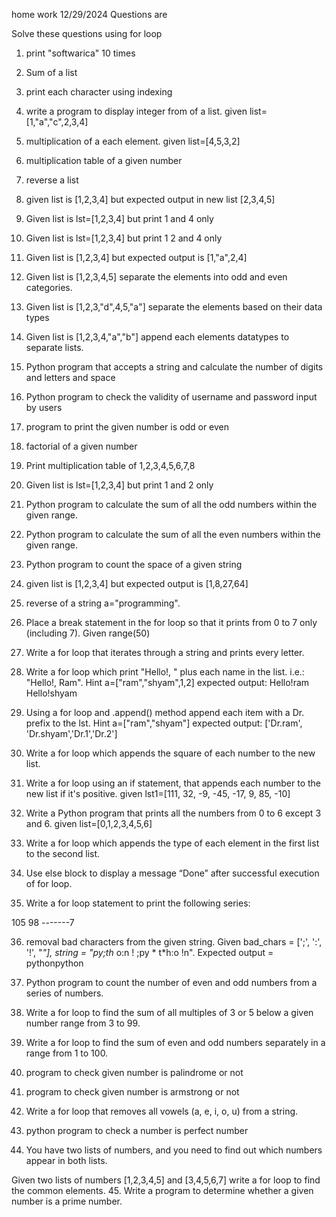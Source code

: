 home work  12/29/2024
Questions are 

Solve these questions using for loop

1. print "softwarica" 10 times 

2. Sum of a list 

3. print each character using indexing

4. write a program to display integer from of a list. given list=[1,"a","c",2,3,4]

5. multiplication of a each element. given list=[4,5,3,2]

6. multiplication table of a given number

7. reverse a list

8.  given list is [1,2,3,4] but expected output in new list [2,3,4,5]

9. Given list is lst=[1,2,3,4] but print 1 and 4 only 

10. Given list is lst=[1,2,3,4] but print 1 2 and 4 only 

11. Given list is [1,2,3,4] but expected output is [1,"a",2,4]

12. Given list is [1,2,3,4,5] separate the elements into odd and even categories.

13. Given list is [1,2,3,"d",4,5,"a"] separate the elements based on their data types

14. Given list is [1,2,3,4,"a","b"] append each elements datatypes to separate lists.

15. Python program that accepts a string and calculate the number of digits and letters and space

16. Python program to check the validity of username and password input by users

17. program to print the given number is odd or even

18. factorial of a given number

19. Print multiplication table of  1,2,3,4,5,6,7,8 

20. Given list is lst=[1,2,3,4] but print 1 and 2 only

21. Python program to calculate the sum of all the odd numbers within the given range.

22. Python program to calculate the sum of all the even numbers within the given range.

23. Python program to count the space of a given string

24. given list is [1,2,3,4] but expected output is [1,8,27,64]

25. reverse of a string a="programming". 

26. Place a break statement in the for loop so that it prints from 0 to 7 only (including 7). Given range(50)

27. Write a for loop that iterates through a string and prints every letter.

28. Write a for loop which print "Hello!, " plus each name in the list. i.e.: "Hello!, Ram". Hint a=["ram","shyam",1,2] expected output:  Hello!ram Hello!shyam

29. Using a for loop and .append() method append each item with a Dr. prefix to the lst. Hint a=["ram","shyam"] expected output:  ['Dr.ram', 'Dr.shyam','Dr.1','Dr.2']

30. Write a for loop which appends the square of each number to the new list.

31. Write a for loop using an if statement, that appends each number to the new list if it's positive. given lst1=[111, 32, -9, -45, -17, 9, 85, -10]

32. Write a Python program that prints all the numbers from 0 to 6 except 3 and 6. given list=[0,1,2,3,4,5,6]

33. Write a for loop which appends the type of each element in the first list to the second list.

34. Use else block to display a message “Done” after successful execution of for loop.

35. Write a for loop statement to print the following series: 

105 98 -------7

36. removal bad characters from the given string. Given bad_chars = [';', ':', '!', "*"], string = "py;th* o:n ! ;py * t*h:o !n".  Expected output = pythonpython

37. Python program to count the number of even and odd numbers from a series of numbers.  

38. Write a for loop to find the sum of all multiples of 3 or 5 below a given number range from 3 to 99.

39. Write a for loop to find the sum of even and odd numbers separately in a range from 1 to 100.

40. program to check given number is palindrome or not

41. program to check given number is armstrong or not

42. Write a for loop that removes all vowels (a, e, i, o, u) from a string.

43. python program to check a number is perfect number

44. You have two lists of numbers, and you need to find out which numbers appear in both lists.

Given two lists of numbers [1,2,3,4,5] and [3,4,5,6,7] write a for  loop to find the common elements.
45. Write a program to determine whether a given number is a prime number.
